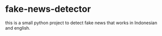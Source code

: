 # fake-news-detector
this is a small python project to detect fake news that works in Indonesian and english.
